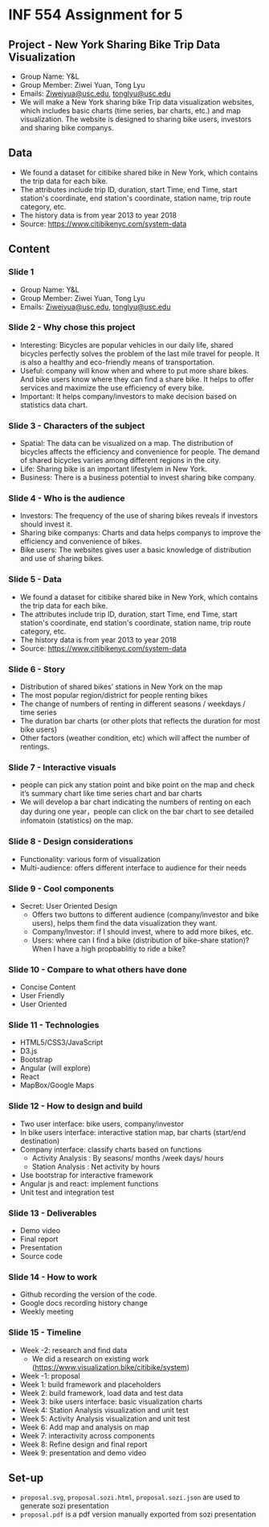 # INF 554 Assignment for 5

## Project - New York Sharing Bike Trip Data Visualization
- Group Name: Y&L
- Group Member: Ziwei Yuan, Tong Lyu
- Emails: Ziweiyua@usc.edu, tonglyu@usc.edu
- We will make a New York sharing bike Trip data visualization websites, which includes basic charts (time series, bar charts, etc.) and map visualization. The website is designed to sharing bike users, investors and sharing bike companys.

## Data
- We found a dataset for citibike shared bike in New York, which contains the trip data for each bike. 
- The attributes include trip ID, duration, start Time, end Time, start station's coordinate, end station's coordinate, station name, trip route category, etc.
- The history data is from year 2013 to year 2018
- Source: https://www.citibikenyc.com/system-data

## Content

### Slide 1
- Group Name: Y&L
- Group Member: Ziwei Yuan, Tong Lyu
- Emails: Ziweiyua@usc.edu, tonglyu@usc.edu

### Slide 2 - Why chose this project
- Interesting: Bicycles are popular vehicles in our daily life, shared bicycles perfectly solves the problem of the last mile travel for people. It is also a healthy and eco-friendly means of transportation. 
- Useful: company will know when and where to put more share bikes. And bike users know where they can find a share bike. It helps to offer services and maximize the use efficiency of every bike.
- Important: It helps company/investors to make decision based on statistics data chart.

### Slide 3 - Characters of the subject
- Spatial: The data can be visualized on a map. The distribution of bicycles affects the efficiency and convenience for people. The demand of shared bicycles varies among different regions in the city.
- Life: Sharing bike is an important lifestylem in New York.
- Business: There is a business potential to invest sharing bike company.

### Slide 4 - Who is the audience
- Investors: The frequency of the use of sharing bikes reveals if investors should invest it.
- Sharing bike companys: Charts and data helps companys to improve the efficiency and convenience of bikes.
- Bike users: The websites gives user a basic knowledge of distribution and use of sharing bikes.

### Slide 5 - Data
- We found a dataset for citibike shared bike in New York, which contains the trip data for each bike. 
- The attributes include trip ID, duration, start Time, end Time, start station's coordinate, end station's coordinate, station name, trip route category, etc.
- The history data is from year 2013 to year 2018
- Source: https://www.citibikenyc.com/system-data

### Slide 6 - Story
- Distribution of shared bikes’ stations in New York on the map
- The most popular region/district for people renting bikes
- The change of numbers of renting in different seasons / weekdays / time series
- The duration bar charts (or other plots that reflects the duration for most bike users)
- Other factors (weather condition, etc) which will affect the number of rentings.

### Slide 7 - Interactive visuals
- people can pick any station point and bike point on the map and check it’s summary chart like time series chart and bar charts
- We will develop a bar chart indicating the numbers of renting on each day during one year，people can click on the bar chart to see detailed infomatoin (statistics) on the map.

### Slide 8 - Design considerations
- Functionality: various form of visualization
- Multi-audience: offers different interface to audience for their needs

### Slide 9 - Cool components
- Secret: User Oriented Design
  - Offers two buttons to different audience (company/investor and bike users), helps them find the data visualization they     want.
  - Company/Investor: if I should invest, where to add more bikes, etc.
  - Users: where can I find a bike (distribution of bike-share station)? When I have a high propbablitiy to ride a bike?

### Slide 10 - Compare to what others have done
- Concise Content
- User Friendly
- User Oriented

### Slide 11 - Technologies
- HTML5/CSS3/JavaScript
- D3.js
- Bootstrap
- Angular (will explore)
- React
- MapBox/Google Maps

### Slide 12 - How to design and build
- Two user interface: bike users, company/investor
- In bike users interface: interactive station map, bar charts (start/end destination)
- Company interface: classify charts based on functions
  - Activity Analysis : By seasons/ months /week days/ hours
  - Station Analysis : Net activity by hours
- Use bootstrap for interactive framework
- Angular js and react: implement functions
- Unit test and integration test

### Slide 13 - Deliverables
- Demo video
- Final report
- Presentation 
- Source code

### Slide 14 - How to work
- Github recording the version of the code.
- Google docs recording history change
- Weekly meeting

### Slide 15 - Timeline
- Week -2: research and find data
  - We did a research on existing work (https://www.visualization.bike/citibike/system)
- Week -1: proposal
- Week 1: build framework and placeholders
- Week 2: build framework, load data and test data
- Week 3: bike users interface: basic visualization charts
- Week 4: Station Analysis visualization and unit test
- Week 5: Activity Analysis visualization and unit test
- Week 6: Add map and analysis on map
- Week 7: interactivity across components
- Week 8: Refine design and final report
- Week 9: presentation and demo video


## Set-up
- `proposal.svg`, `proposal.sozi.html`, `proposal.sozi.json` are used to generate sozi presentation
- `proposal.pdf` is a pdf version manually exported from sozi presentation
